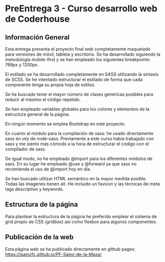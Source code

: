 # PreEntrega 3 - Curso desarrollo web de Coderhouse

## Información General

Esta entrega presenta el proyecto final web completamente maquetado para versiones de móvil, tableta y escritorio. Se ha desarrollado siguiendo la metodología mobile-first y se han empleado los siguientes breakpoints: 768px y 1200px.

El estilado se ha desarrollado completamente en SASS utilizando la sintaxis de SCSS. Se he intentado estructurar el estilado de forma que cada componente tenga su propia hoja de estilos.

Se ha buscado tener el mayor número de clases genéricas posibles para reducir al máximo el código repetido.

Se han empleado variables globales para los colores y elementos de la estructura general de la página.

En ningún momento se emplea Bootstrap en este proyecto.

En cuanto al módulo para la compilación de sass: he usado directamente sass en vez de node-sass. Previamente a este curso había trabajado con sass y me siento más cómodo a la hora de estructurar el código con el compilador de sass.

De igual modo, no he empleado @import para los diferentes módulos de sass. En su lugar he empleado @use y @forward ya que sass no recomienda el uso de @import hoy en día.

Se han buscado utilizar HTML semántico en la mayor medida posible. Todas las imágenes tienen alt. He incluido un favicon y las técnicas de meta tags description y keywords.

## Estructura de la página

Para plantear la estructura de la página he preferido emplear el sistema de grid propio de CSS (gridbox) así como flexbox para algunos componentes.

## Publicación de la web

Esta página web se ha publicado directamente en github pages: https://jsainzfc.github.io/PF-Sainz-de-la-Maza/
